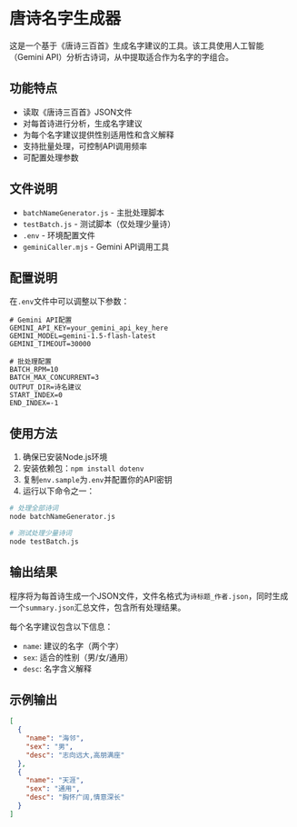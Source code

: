 # 唐诗名字生成器

这是一个基于《唐诗三百首》生成名字建议的工具。该工具使用人工智能（Gemini API）分析古诗词，从中提取适合作为名字的字组合。

## 功能特点

- 读取《唐诗三百首》JSON文件
- 对每首诗进行分析，生成名字建议
- 为每个名字建议提供性别适用性和含义解释
- 支持批量处理，可控制API调用频率
- 可配置处理参数

## 文件说明

- `batchNameGenerator.js` - 主批处理脚本
- `testBatch.js` - 测试脚本（仅处理少量诗）
- `.env` - 环境配置文件
- `geminiCaller.mjs` - Gemini API调用工具

## 配置说明

在`.env`文件中可以调整以下参数：

```
# Gemini API配置
GEMINI_API_KEY=your_gemini_api_key_here
GEMINI_MODEL=gemini-1.5-flash-latest
GEMINI_TIMEOUT=30000

# 批处理配置
BATCH_RPM=10
BATCH_MAX_CONCURRENT=3
OUTPUT_DIR=诗名建议
START_INDEX=0
END_INDEX=-1

```

## 使用方法

1. 确保已安装Node.js环境
2. 安装依赖包：`npm install dotenv`
3. 复制`env.sample`为`.env`并配置你的API密钥
4. 运行以下命令之一：

```bash
# 处理全部诗词
node batchNameGenerator.js

# 测试处理少量诗词
node testBatch.js
```

## 输出结果

程序将为每首诗生成一个JSON文件，文件名格式为`诗标题_作者.json`，同时生成一个`summary.json`汇总文件，包含所有处理结果。

每个名字建议包含以下信息：
- `name`: 建议的名字（两个字）
- `sex`: 适合的性别（男/女/通用）
- `desc`: 名字含义解释

## 示例输出

```json
[
  {
    "name": "海邻",
    "sex": "男",
    "desc": "志向远大,高朋满座"
  },
  {
    "name": "天涯",
    "sex": "通用",
    "desc": "胸怀广阔,情意深长"
  }
]
```
